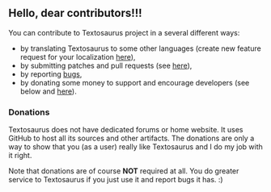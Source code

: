 ## Hello, dear contributors!!!

You can contribute to Textosaurus project in a several different ways:

- by translating Textosaurus to some other languages (create new feature request for your localization [here](https://github.com/martinrotter/textosaurus/issues/new)),
- by submitting patches and pull requests (see [here](https://github.com/martinrotter/textosaurus/pulls)),
- by reporting [bugs](https://github.com/martinrotter/textosaurus/issues/new),
- by donating some money to support and encourage developers (see below and [here](https://liberapay.com/martinrotter)).

### Donations
Textosaurus does not have dedicated forums or home website. It uses GitHub to host all its sources and other artifacts. The donations are only a way to show that you (as a user) really like Textosaurus and I do my job with it right.

Note that donations are of course **NOT** required at all. You do greater service to Textosaurus if you just use it and report bugs it has. :)
